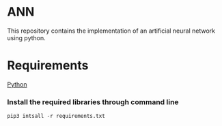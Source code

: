 # ANN
This repository contains the implementation of an artificial neural network using python. 

# Requirements
[Python](https://www.python.org/downloads/)

### Install the required libraries through command line

`pip3 intsall -r requirements.txt`

